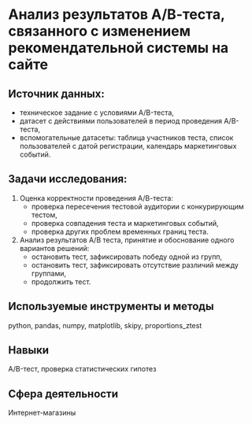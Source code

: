 # Анализ результатов А/В-теста, связанного с изменением рекомендательной системы на сайте

## Источник данных:
* техническое задание с условиями A/B-теста,
* датасет с действиями пользователей в период проведения A/B-теста,
* вспомогательные датасеты: таблица участников теста, список пользователей с датой регистрации, календарь маркетинговых событий.

## Задачи исследования:
1. Оценка корректности проведения А/В-теста:
    * проверка пересечения тестовой аудитории с конкурирующим тестом,
    * проверка совпадения теста и маркетинговых событий,
    * проверка других проблем временных границ теста.
2. Анализ результатов А/В теста, принятие и обоснование одного вариантов решений:
    * остановить тест, зафиксировать победу одной из групп,
    * остановить тест, зафиксировать отсутствие различий между группами,
    * продолжить тест.

## Используемые инструменты и методы
python, pandas, numpy, matplotlib, skipy, proportions_ztest

## Навыки
A/B-тест, проверка статистических гипотез

## Сфера деятельности
Интернет-магазины
